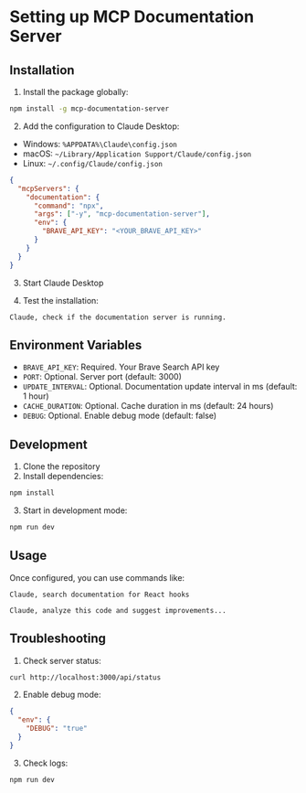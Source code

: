 # Setting up MCP Documentation Server

## Installation

1. Install the package globally:
```bash
npm install -g mcp-documentation-server
```

2. Add the configuration to Claude Desktop:

- Windows: `%APPDATA%\Claude\config.json`
- macOS: `~/Library/Application Support/Claude/config.json`
- Linux: `~/.config/Claude/config.json`

```json
{
  "mcpServers": {
    "documentation": {
      "command": "npx",
      "args": ["-y", "mcp-documentation-server"],
      "env": {
        "BRAVE_API_KEY": "<YOUR_BRAVE_API_KEY>"
      }
    }
  }
}
```

3. Start Claude Desktop

4. Test the installation:
```
Claude, check if the documentation server is running.
```

## Environment Variables

- `BRAVE_API_KEY`: Required. Your Brave Search API key
- `PORT`: Optional. Server port (default: 3000)
- `UPDATE_INTERVAL`: Optional. Documentation update interval in ms (default: 1 hour)
- `CACHE_DURATION`: Optional. Cache duration in ms (default: 24 hours)
- `DEBUG`: Optional. Enable debug mode (default: false)

## Development

1. Clone the repository
2. Install dependencies:
```bash
npm install
```

3. Start in development mode:
```bash
npm run dev
```

## Usage

Once configured, you can use commands like:

```
Claude, search documentation for React hooks
```

```
Claude, analyze this code and suggest improvements...
```

## Troubleshooting

1. Check server status:
```bash
curl http://localhost:3000/api/status
```

2. Enable debug mode:
```json
{
  "env": {
    "DEBUG": "true"
  }
}
```

3. Check logs:
```bash
npm run dev
```